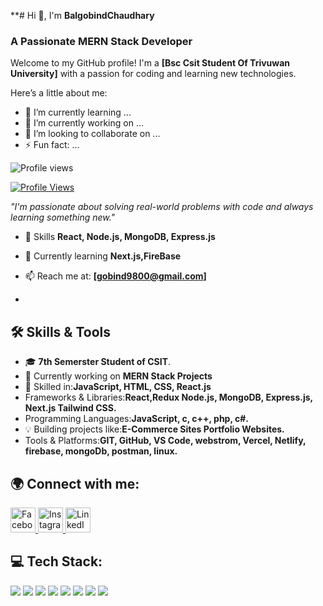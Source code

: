 
**# Hi 👋, I'm **BalgobindChaudhary**  


### A Passionate MERN Stack Developer  
Welcome to my GitHub profile! I'm a **[Bsc Csit Student Of Trivuwan University]** with a passion for coding and learning new technologies.

Here’s a little about me:
- 🌱 I’m currently learning ...
- 🔭 I’m currently working on ...
- 👯 I’m looking to collaborate on ...
- ⚡ Fun fact: ...

![Profile views](https://komarev.com/ghpvc/?username=GobindTharu&label=Profile%20views&color=blue&style=flat-square)
<p dir="auto"><a target="_blank" rel="noopener noreferrer nofollow" href="https://camo.githubusercontent.com/e7c2610484e801f491d577c0f91209571ca191484289ee2d9f3e2d8c65115274/68747470733a2f2f6b6f6d617265762e636f6d2f67687076632f3f757365726e616d653d6172756e6461646139303030266c6162656c3d50726f66696c65253230766965777326636f6c6f723d306537356236267374796c653d666c6174"><img src="https://camo.githubusercontent.com/e7c2610484e801f491d577c0f91209571ca191484289ee2d9f3e2d8c65115274/68747470733a2f2f6b6f6d617265762e636f6d2f67687076632f3f757365726e616d653d6172756e6461646139303030266c6162656c3d50726f66696c65253230766965777326636f6c6f723d306537356236267374796c653d666c6174" alt="Profile Views" data-canonical-src="https://komarev.com/ghpvc/?username=arundada9000&amp;label=Profile%20views&amp;color=0e75b6&amp;style=flat" style="max-width: 100%;"></a></p>

*"I'm passionate about solving real-world problems with code and always learning something new."*

- 💬 Skills **React, Node.js, MongoDB, Express.js**  
- 🌱 Currently learning **Next.js,FireBase**  
- 📫 Reach me at: **[gobind9800@gmail.com]**  

- 
## 🛠 Skills & Tools
- 🎓 **7th Semerster Student of CSIT**.
- 🚀 Currently working on **MERN Stack Projects**  
- 🔧 Skilled in:**JavaScript, HTML, CSS, React.js**
- Frameworks & Libraries:**React,Redux  Node.js, MongoDB, Express.js, Next.js Tailwind CSS.**
- Programming Languages:**JavaScript, c, c++, php, c#.**
- 💡 Building projects like:**E-Commerce Sites Portfolio Websites.**
- Tools & Platforms:**GIT, GitHub, VS Code, webstrom, Vercel, Netlify, firebase, mongoDb, postman, linux.**



## 🌍 Connect with me:
<p align="left" margin="32px">
  <a href="https://www.facebook.com/balgobind422/" target="_blank">
    <img src="https://upload.wikimedia.org/wikipedia/commons/5/51/Facebook_f_logo_%282019%29.svg" alt="Facebook" width="40" height="40"/>
  </a>
  <a href="https://www.instagram.com/balgobind422/" target="_blank">
    <img src="https://upload.wikimedia.org/wikipedia/commons/a/a5/Instagram_icon.png" alt="Instagram" width="40" height="40"/>
  </a>
  <a href="https://www.linkedin.com/in/balgobind422" target="_blank">
    <img src="https://upload.wikimedia.org/wikipedia/commons/c/ca/LinkedIn_logo_initials.png" alt="LinkedIn" width="40" height="40"/>
  </a>
</p>


## 💻 Tech Stack:
<p align="left">
  <img src="https://img.shields.io/badge/HTML5-E34F26?style=for-the-badge&logo=html5&logoColor=white" />
  <img src="https://img.shields.io/badge/CSS3-1572B6?style=for-the-badge&logo=css3&logoColor=white" />
  <img src="https://img.shields.io/badge/JavaScript-F7DF1E?style=for-the-badge&logo=javascript&logoColor=black" />
  <img src="https://img.shields.io/badge/Node.js-43853D?style=for-the-badge&logo=node.js&logoColor=white" />
  <img src="https://img.shields.io/badge/Express.js-000000?style=for-the-badge&logo=express&logoColor=white" />
  <img src="https://img.shields.io/badge/React-61DAFB?style=for-the-badge&logo=react&logoColor=black" />
  <img src="https://img.shields.io/badge/MongoDB-4EA94B?style=for-the-badge&logo=mongodb&logoColor=white" />
  <img src="https://img.shields.io/badge/Tailwind_CSS-38B2AC?style=for-the-badge&logo=tailwind-css&logoColor=white" />
</p>


